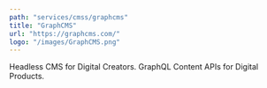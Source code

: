 ```yaml
---
path: "services/cmss/graphcms"
title: "GraphCMS"
url: "https://graphcms.com/"
logo: "/images/GraphCMS.png"
---
```


Headless CMS for Digital Creators. GraphQL Content APIs for Digital Products.
